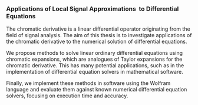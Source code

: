 ### Applications of Local Signal Approximations  to Differential Equations

The chromatic derivative is a linear differential operator originating from the field of signal analysis. The aim of this thesis is to investigate applications of the chromatic derivative to the numerical solution of differential equations. 

We propose methods to solve linear ordinary differential equations using chromatic expansions, which are analogues of Taylor expansions for the chromatic derivative. This has many potential applications, such as in the implementation of differential equation solvers in mathematical software.

Finally, we implement these methods in software using the Wolfram language and evaluate them against known numerical differential equation solvers, focusing on execution time and accuracy. 
